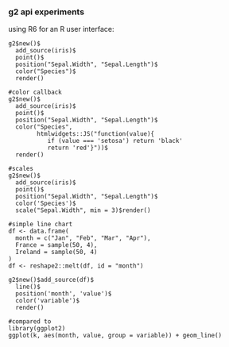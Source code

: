 ### g2 api experiments

using R6 for an R user interface:
    
    g2$new()$
      add_source(iris)$
      point()$
      position("Sepal.Width", "Sepal.Length")$
      color("Species")$
      render()
    
    #color callback
    g2$new()$
      add_source(iris)$
      point()$
      position("Sepal.Width", "Sepal.Length")$
      color("Species",
            htmlwidgets::JS("function(value){
               if (value === 'setosa') return 'black'
               return 'red'}"))$
      render()
    
    #scales
    g2$new()$
      add_source(iris)$
      point()$
      position("Sepal.Width", "Sepal.Length")$
      color('Species')$
      scale("Sepal.Width", min = 3)$render()
      
    #simple line chart  
    df <- data.frame(
      month = c("Jan", "Feb", "Mar", "Apr"),
      France = sample(50, 4),
      Ireland = sample(50, 4)
    )
    df <- reshape2::melt(df, id = "month")
    
    g2$new()$add_source(df)$
      line()$
      position('month', 'value')$
      color('variable')$
      render()
    
    #compared to
    library(ggplot2)
    ggplot(k, aes(month, value, group = variable)) + geom_line()

